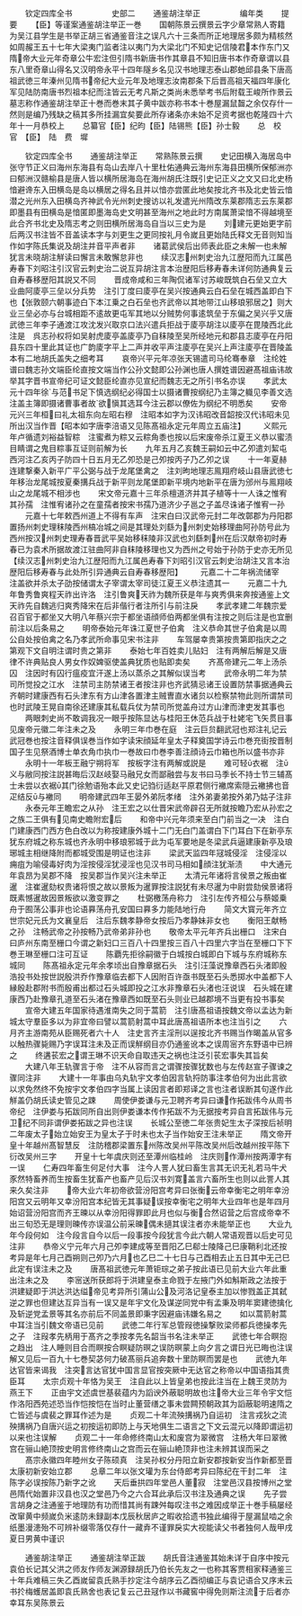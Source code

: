 　　钦定四库全书　　　　　史部二
　　通鉴胡注举正　　　　　编年类
　　提要
　　【臣】等谨案通鉴胡注举正一巻
　　国朝陈景云撰景云字少章常熟人寄籍为吴江县学生是书举正胡三省通鉴音注之误凡六十三条而所正地理居多颇为精核然如周赧王五十七年大梁夷门监者注以夷门为大梁北门不知史记信陵君本作东门又隋帝大业元年奇章公牛宏注但引隋书新唐书作其章县不知旧唐书本作奇章谓以县东八里奇章山得名又汉明帝永平十四年隧乡名见汉书地理志泰山郡虵邱县条下唐高祖武徳三年溱州见隋书帝纪大业元年及地理志汝南郡条下后晋高祖天福四年康化军见陆防南唐书烈祖本纪而注皆云无考凡斯之类尚未悉举考书后附载王峻所作景云墓志称作通鉴胡注举正十巻而巻末其子黄中跋亦称书本十巻屋漏鼠齧之余仅存什一然则是编乃残缺之稿其多所挂漏宜矣要此所存诸条亦未始不足资考据也乾隆四十六年十一月恭校上
　　总纂官【臣】纪昀【臣】陆锡熊【臣】孙士毅
　　总　校　官　【臣】　陆　费　墀







　　钦定四库全书
　　通鉴胡注举正
　　常熟陈景云撰
　　史记田横入海居岛中张守节正义曰海州东海县有岛山去岸八十里杜佑通典云海州东海县田横所保郁洲亦曰郁洲汉赣榆县是唐人皆以横所居海岛在海州胡氏注既引史记正义之文又曰北史杨愔避谗东入田横岛是岛以横居之得名且并以愔亦尝匿此地矣按北齐书及北史皆云愔潜之光州东入田横岛齐神武令光州刺史搜访以礼发遣光州隋改东莱郡隋志云东莱郡即墨县有田横岛是愔匿即墨海岛史文明甚至海州之地此时方南属萧梁愔不得越境至此合齐书北史及隋志考之则田横所居海岛自当以三史为是
　　刘建元更始更字前后两汉书注皆不音盖读本字与刘更生之更同按礼月令嵗且更始陆氏释文无音则知当作如字陈氏集说及胡注并音平声者非
　　诸葛武侯后出师表此臣之未解一也未解犹言未晓胡注觧读曰懈言未敢懈怠非也
　　续汉志州刺史治九江歴阳而九江属邑寿春下刘昭注引汉官云刺史治二说互异胡注言本治歴阳后移寿春未详何防通典复云自寿春移歴阳其説又不同
　　晋成帝咸和三年陶侃诸军讨苏峻既筑白石垒又立大业曲阿庱亭三垒以分兵势　注引丁度曰庱亭在吴兴按通典云白石垒在城西盖即白下也【张敦颐六朝事迹白下本江乗之白石垒也齐武帝以其地带江山移琅邪居之】则大业三垒必亦与台城相距不逺故更屯军其地以分贼势何事逺筑垒于东偏之吴兴乎又唐武徳三年李子通渡江攻沈发兴取京口法兴遣兵拒战于庱亭胡注以庱亭在毘陵西北此注是　呉志孙权将如吴射虎庱亭盖庱亭乃自秣陵至吴所经地元和郡县志庱亭在丹阳县东四十里此其证也广韵庱字平上二声并收平声注庱亭在吴兴上声注庱亭在晋陵盖本有二地胡氏盖失之细考耳
　　哀帝兴平元年凉张天锡遣司马纶骞奉章　注纶姓谱曰魏志孙文端臣纶直按文端当作公孙文懿即公孙渊也唐人撰姓谱因避髙祖庙讳故举其字晋书宣帝纪可证文懿臣纶直亦见宣纪而魏志无之所引书名亦误
　　孝武太元十四年徐与范书足下慎选纲纪必得国士以摄诸曹按纲纪乃主簿之軄见李善文选注盖主簿即摄诸曹事者故欲愼其选耳今注云郡以僚佐为纲纪不明悉矣
　　安帝元兴三年桓曰礼太祖东向左昭右穆　注昭本如字为汉讳昭改音韶按汉代讳昭未见所出汉当作晋【昭本如字唐李涪语又见陈髙祖永定元年周立五庙注】
　　义熙元年卢循遗刘裕益智粽　注蜜煮为粽又云粽角黍也按以后宋废帝杀江夏王义恭以蜜渍目睛谓之鬼目粽事互证则前解为长
　　九年五月乙亥魏王嗣如云中乙夘遣刘絜屯西河注乙亥丙子防四十日五月无乙夘恐是己夘按丙子乃乙夘之误
　　十一年夏赫连建撃秦入新平广平公弼与战于龙尾堡禽之　注刘昫地理志鳯翔府岐山县唐武徳七年移治龙尾城按夏秦搆兵战于新平则龙尾堡即新平境内地新平在唐为邠州与鳯翔岐山之龙尾城不相涉也
　　宋文帝元嘉十三年杀檀道济并其子植等十一人诛之惟宥其孙孺　注惟宥诸孙之在童孺者按宋书孺乃道济少子邕之子盖尽诛诸子惟宥一孙
　　元嘉十七年敕西州道上不得有车声　注宋白曰汉武帝元封二年改鄣郡为丹阳郡置扬州刺史理秣陵西州槁冶城之间是其理处刘繇为州刺史始移理曲阿孙防号此为西州按汉州刺史理寿春晋武平吴始移秣陵非汉武也刘繇刺州在后汉献帝初时寿春已为袁术所据故渡江驻曲阿非自秣陵移理也又为西州之号始于孙防于史亦无所见【续汉志州刺史治九江歴阳而九江属邑寿春下刘昭引汉官云刺史治胡注又言本治歴阳后移寿春与此处所引异通典云自寿春移歴阳】
　　元嘉二十二年祸流储宰　注盖欲并杀太子劭按储谓太子宰谓太宰司徒江夏王义恭注遗其一
　　元嘉二十九年鲁秀鲁爽程天祚出许洛　注引鲁爽天祚为魏所获是年与爽秀俱来奔按通鉴上文天祚先自魏逃归爽秀降宋在后非偕行者注所引与前注戾
　　孝武孝建二年魏宗爱召百官于都坐又大明八年蔡兴宗于都坐语顔师伯两都坐俱有注按之则后注是也宜删前注以后条易之
　　明帝泰始元年诛江夏世子伯禽　注义恭命其世子伯禽是以周公自处按伯禽之名乃孝武所命事见宋书注非
　　车驾屡幸贵第按贵第即指庆之之第观下文自明注谓时贵之第非
　　泰始七年百姓卖儿贴妇　注有两解后解是又唐律不许典贴良人男女作奴婢驱使盖典犹质也贴即卖矣
　　齐髙帝建元二年上汤杀囚　注因时有囚行瘟疫宜汗遂上汤以蒸杀之其解似误当考
　　武帝永明二年为禁司所觉投之江水　注禁司主防禁诸王者按注非也齐武猜忌诸王设置防禁事据通典云齐朝时建康西有石头津东有方山津各置津主贼曺直水诸贠以检察禁物此则所谓禁司也时武陵王晃自南徐还建康其私载兵仗为禁司所觉盖舟过方山津而津吏发其事也
　　两眼刺史尚不敢调我况一眼乎按陈显达与桂阳王休范兵战于杜姥宅飞矢贯目事见废帝元徽二年注未之及
　　永明三年巾巻在庭　注云巨贠翻武冠也郑注礼记云武冠巻也按注音释俱误巻当作如字读宋顔延年皇太子释奠国学诗云巾巻充街按晋制国子生见祭酒博士单衣角巾执巾一巻故曰巾巻李善注顔诗云巾箱也所以盛书亦非
　　永明十一年板王融宁朔将军　按板字注有两解或説是
　　难可轻衣裾　注义与敝同按注説甚晦后汉赵岐娶马融兄女而鄙融尝与友书曰马季长不持士节三辅髙士未尝以衣裾其门徐勉语殆本此又史记驺衍适赵平原君侧行襒席索隠云襒拂也音疋结反与襒同
　　明帝建武四年王晏外弟阮孝绪　注外弟妻弟按外弟乃姑子注非
　　永泰元年王瞻宏之从孙　注王宏之以仕晋宋武帝辟召无所就按瞻乃宏从孙宏之之族二王俱有见南史瞻附宏后
　　和帝中兴元年须来至白门前当之一决　注白门建康西门西方色白改以为称按建康外城十二门无白门盖谓白下门耳白下在新亭东犹东府城之称东城也齐永明中移琅邪城于此为屯军要地是冬梁武兵逼建康新亭及琅琊城主相继降附而都城受围是明证也注非
　　梁武天监四年冦城侵淫　注侵淫以痈疽为喻侵毒好肉为淫按侵淫犹浸淫也见汉书司马相如顔注犹渐渍
　　中大通元年袁昂为吴郡不降　按吴郡当作吴兴注未举正
　　太清元年诸将言侯景之叛由崔暹　注崔暹劾权贵诸将恨之故以景叛为暹罪按注説犹有未尽暹为中尉尝劾侯景诸将既素憾暹故因景叛欲以激变罪之
　　杜弼檄荡舟称力　注引左传齐桓公与蔡姬乗舟于囿荡公事非也论语奡荡舟孔安国曰奡多力能陆地行舟
　　简文大寳元年齐立世宗妃元氏为文襄皇后　注后东魏孝静帝女按后乃孝静妹非女也
　　衡阳王献畅之孙　注畅武帝之孙按畅乃武帝弟非孙也
　　敬帝太平元年齐兵出栅口　注宋白曰庐州东南至栅口今谓之新妇口三百八十四里按三百八十四里六字当在至栅口下下巻王琳至栅口注可互证
　　陈覇先拒徐嗣徽于白城按白城即白下城与东府城称东城同
　　陈髙祖永定元年余孝顷出自豫章据石头　注引汪藻说豫章西石头渚即殷浩投书处按世説殷洪乔作豫章临去都下人因附百许亟书既至石头悉掷水中盖都下人縁殷赴郡附书而殷甫出都过石头城即投之江水非豫章石头渚也汪说误　石头城在建康西乃赴豫章孔道至石头渚在豫章西如既至石头则业已越郡境不当更有投书事矣
　　宣帝大建五年国家待遇淮南失之同于蒿箭　注引唐髙祖语按魏文帝以孟达为新城太守羣臣多以为非宜帝曰譬以蒿箭射蒿中耳此唐髙祖语所本也注当引之
　　六月齐主游南苑从臣赐死者六十人　注史言齐主淫刑以逞按北齐书赐当作暍盖从官多以触热骤毙赐乃字误耳注未及正而误觧纲目亦仍通鉴讹本之误周宻齐东野语中已辨之
　　终遘苌宏之谓王琳不识天命自取违天之祸也注泛引苌宏事失其旨矣
　　大建八年王轨骤言于帝　注不从容而言之谓骤按骤犹数也与左传赵宣子骤谏之骤同注非
　　大建十一年事由乌丸轨宇文孝伯因言轨捋防事注孝伯何为出此言欲以求免然终不免按宇文孝伯四字当属上读因言者即郑译之言也注者误断其句遂作此觧盖仍胡氏读史管见之踈
　　周使伊娄谦与元卫聘齐考异曰谦作拓跋伟今从周书帝纪　注伊娄与拓跋同所自出则伊娄谦本传作拓跋不为无据按考异自言拓跋伟与元卫纪不同非谓伊娄拓跋之异也注误
　　长城公至徳二年张贵妃生太子深按后祯明二年废太子始立始安王为皇太子于时未也太子当作始安王注未举正
　　隋文帝开皇十年越州髙智慧反　注防稽郡梁置东州陈改吴州平陈改吴州后改越州按平陈下衍改吴州三字
　　开皇十七年虞庆则还至潭州临桂岭　注庆则作潭州按两潭字有一误
　　仁寿四年畜生何足付大事　注今人詈人犹曰畜生言其无识无礼若马牛犬豕然特畜养而生按畜生犹畜产也畜产见后汉书刘寛盖言六畜所生也则以此詈人其来久矣注非
　　帝大业六年初帝欲营汾阳宫考异曰张衡云帝幸衡宅之明年幸汾阳宫又云明年又幸汾阳宫本纪皆无其事疑误按幸衡宅之明年大业四年也是年四月始诏营汾阳宫而齐王暕以从幸汾阳得罪即此月也似与衡合然诏营之后宫成帝幸不出三旬恐无是理则暕传亦误温公前采暕偶未擿其误注者亦未能举正也
　　大业九年今段何如　注今段言自今以后一段事按今段犹言今此六朝人常语观晋以后史可见注非
　　恭帝义宁元年六月己夘李建成等至晋阳乙巳郗士陵降己巳康鞘利北还按考异是年七月己酉朔则己夘乃六月也乙巳二十七日与己酉相去止五日其中无己巳此定有误注未之及
　　唐髙祖武徳元年萧钜琮之弟子按此语已见前大业六年此重出注未之及
　　李宻送所获郎将于洪建皇泰主命戮于左掖门外如斛斯政之法按于洪建疑即于洪达洪达缢帝见考异所引蒲山公及河洛记皇泰主加以惨戮盖正其弑逆之罪也但建达互异当有一误又是年宇文化及谋逆同党中有孟秉及明年窦建徳擒化及斩逆党孟景等其名亦前后不同盖景即秉字因避庙讳嫌名易之
　　如以蒿箭射蒿中耳注当引魏文帝语已见前
　　武徳二年行军总管叚徳操撃败梁师都兵徳操孝先之子　注叚孝先柄用于髙齐之季按孝先名韶当书名注未举正
　　武徳七年合瞑抱之趋出　注人睡则目合而瞑按合瞑疑防暝之误防暝蒙上向夕言之谓日光已晦也注误解又见后一百九十七巻契苾何力破髙丽兵追奔数十里防瞑而罢是也
　　武徳九年达官皆来谒我　注突言达官犹中国言显官按突厥中无达官之称帝以中国语指其贵臣耳
　　太宗贞观十年恪为吴王　注自此以上皆皇弟也按此注当在上魏王灵防为燕王下
　　正由宇文述虞世基裴蕴内为謟谀外蔽聪明故也注帝大业三年令宇文恺作洛阳西苑述恐当作恺按恺在当时止董营缮之事未尝闗预朝政其为謟蔽聪明速隋之亡皆述与虞裴之罪耳作述为是
　　贞观二十年流殃搆祸乃自运初　注言戎狄之流殃搆祸乃自唐兴运之初按运初即防上与天地俱生二语言之下文云混元以降即谓运初以来也注误解
　　贞观二十一年命修终南山太和废宫为翠微宫　注杨大年曰翠微宫在骊山絶顶按史明言修终南山之宫而云在骊山絶顶非也注未辨其误而采之
　　髙宗永徽四年睦州女子陈硕真　注吴孙权分丹阳立新安郡按新安当作新都至晋太康初新安始立郡
　　总章二年以张文瓘为东台侍郎考异曰陈纪在干封二年　注陈字必误按陈乃新字之讹
　　天后垂拱四年堂邑人董寂　注堂邑汉县按博州之堂邑隋代始置非汉县也汉之堂邑乃今之六合耳此承后汉书注及通典之误
　　先子尝言胡身之注通鉴于地理防有功而惜其尚有踈舛每叹注书之难因成举正十巻手稿屡经改窜黄中频嵗负米逺防未録副本戊辰秋居庐之暇收拾遗书独此编得于屋漏鼠啮之余纸墨漫漶殆不可辨补缀零落仅存什一藏弆不谨罪戾实大视能读父书者独何人哉甲戌夏日男黄中谨识














　　通鉴胡注举正
　　通鉴胡注举正跋
　　胡氏音注通鉴其始未详于自序中按元袁伯长记其父洪之师友作师友渊源録胡氏乃伯长先友之一也称其客贾相家释通鉴三十年兵难稿三失乙酉嵗留袁氏熟手抄定注今胡序云乙酉彻编正与袁记语合又序末云书扵梅蠖居盖即袁氏熟舍也表记复云己丑冦作以书藏窖中得免则斯注流于后者亦幸耳东吴陈景云








